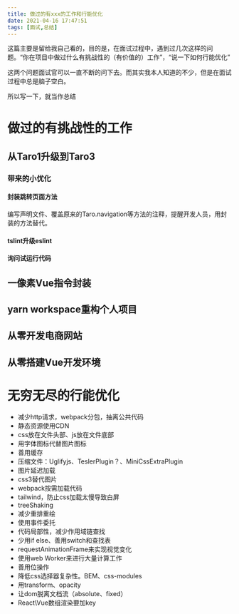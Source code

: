 ```yaml
---
title: 做过的有xxx的工作和行能优化
date: 2021-04-16 17:47:51
tags: [面试,总结]
---
```



这篇主要是留给我自己看的，目的是，在面试过程中，遇到过几次这样的问题。“你在项目中做过什么有挑战性的（有价值的）工作”，“说一下如何行能优化”

这两个问题面试官可以一直不断的问下去。而其实我本人知道的不少，但是在面试过程中总是脑子空白。

所以写一下，就当作总结

<!-- more -->
# 做过的有挑战性的工作

## 从Taro1升级到Taro3

### 带来的小优化

#### 封装跳转页面方法

编写声明文件、覆盖原来的Taro.navigation等方法的注释，提醒开发人员，用封装的方法替代。

#### tslint升级eslint

#### 询问试运行代码

## 一像素Vue指令封装

## yarn workspace重构个人项目

## 从零开发电商网站

## 从零搭建Vue开发环境




# 无穷无尽的行能优化

* 减少http请求，webpack分包，抽离公共代码
* 静态资源使用CDN
* css放在文件头部、js放在文件底部
* 用字体图标代替图片图标
* 善用缓存
* 压缩文件：Uglifyjs、TeslerPlugin？、MiniCssExtraPlugin
* 图片延迟加载
* css3替代图片
* webpack按需加载代码
* tailwind，防止css加载太慢导致白屏
* treeShaking
* 减少重排重绘
* 使用事件委托
* 代码局部性，减少作用域链查找
* 少用if else、善用switch和查找表
* requestAnimationFrame来实现视觉变化
* 使用web Worker来进行大量计算工作
* 善用位操作
* 降低css选择器复杂性。BEM、css-modules
* 用transform、opacity
* 让dom脱离文档流（absolute、fixed）
* React\Vue数组渲染要加key

